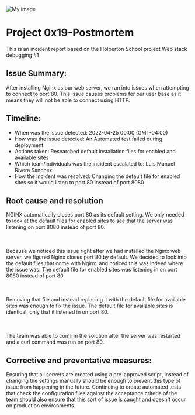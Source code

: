 ![My image](Luijma.github.com/holberton-system_engineering-devops/Tryingfunnyforgrades.jpg.jpg)
# Project 0x19-Postmortem

This is an incident report based on the Holberton School project Web stack debugging #1
## Issue Summary:

After installing Nginx as our web server, we ran into issues when attempting to connect to port 80. This issue causes problems for our user base as it means they will not be able to connect using HTTP.

## Timeline:

* When was the issue detected: 2022-04-25 00:00 (GMT-04:00)
* How was the issue detected: An Automated test failed during deployment
* Actions taken: Researched default installation files for enabled and available sites
* Which team/individuals was the incident escalated to: Luis Manuel Rivera Sanchez
* How the incident was resolved: Changing the default file for enabled sites so it would listen to port 80 instead of port 8080

## Root cause and resolution

NGINX automatically closes port 80 as its default setting. We only needed to look at the default files for enabled sites to see that the server was listening on port 8080 instead of port 80.

<br /> <br />
Because we noticed this issue right after we had installed the Nginx web server, we figured Nginx closes port 80 by default. We decided to look into the default files that come with Nginx. and noticed this was indeed where the issue was. The default file for enabled sites was listening in on port 8080 instead of port 80.

<br /> <br />
Removing that file and instead replacing it with the default file for available sites was enough to fix the issue. The default file for available sites is identical, only that it listened in on port 80.

<br /> <br />
The team was able to confirm the solution after the server was restarted and a curl command was run on port 80.

## Corrective and preventative measures:

Ensuring that all servers are created using a pre-approved script, instead of changing the settings manually should be enough to prevent this type of issue from happening in the future. Continuing to create automated tests that check the configuration files against the acceptance criteria of the team should also ensure that this sort of issue is caught and doesn't occur on production environments.
